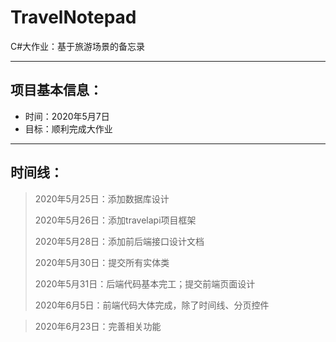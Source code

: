 # TravelNotepad
C#大作业：基于旅游场景的备忘录

------
## 项目基本信息：
* 时间：2020年5月7日
* 目标：顺利完成大作业

-----
## 时间线：
> 2020年5月25日：添加数据库设计
> 
> 2020年5月26日：添加travelapi项目框架
>
> 2020年5月28日：添加前后端接口设计文档
>
> 2020年5月30日：提交所有实体类
>
> 2020年5月31日：后端代码基本完工；提交前端页面设计
>
> 2020年6月5日：前端代码大体完成，除了时间线、分页控件

> 2020年6月23日：完善相关功能
